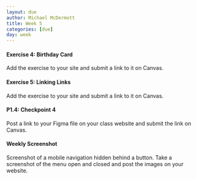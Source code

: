 ```yaml
---
layout: due
author: Michael McDermott
title: Week 5
categories: [due]
day: week
---
```

#### Exercise 4: Birthday Card
Add the exercise to your site and submit a link to it on Canvas.

#### Exercise 5: Linking Links
Add the exercise to your site and submit a link to it on Canvas.

#### P1.4: Checkpoint 4
Post a link to your Figma file on your class website and submit the link on Canvas.

#### Weekly Screenshot
Screenshot of a mobile navigation hidden behind a button. Take a screenshot of the menu open and closed and post the images on your website.


